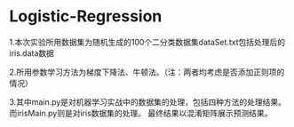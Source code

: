 # Logistic-Regression

1.本次实验所用数据集为随机生成的100个二分类数据集dataSet.txt包括处理后的iris.data数据

2.所用参数学习方法为梯度下降法、牛顿法。（注：两者均考虑是否添加正则项的情况）

3.其中main.py是对机器学习实战中的数据集的处理，包括四种方法的处理结果。而irisMain.py则是对iris数据集的处理。
  最终结果以混淆矩阵展示预测结果。
